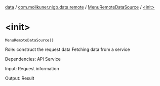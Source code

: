 [data](../../index.md) / [com.molikuner.nigb.data.remote](../index.md) / [MenuRemoteDataSource](index.md) / [&lt;init&gt;](./-init-.md)

# &lt;init&gt;

`MenuRemoteDataSource()`

Role:    construct the request data
    Fetching data from a service

Dependencies:
    API Service

Input:   Request information

Output:  Result

